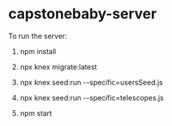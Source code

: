 # capstonebaby-server


To run the server:

1) npm install

2) npx knex migrate:latest

3) npx knex seed:run --specific=usersSeed.js

4) npx knex seed:run --specific=telescopes.js

5) npm start
